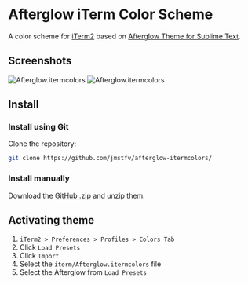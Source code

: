 # Afterglow iTerm Color Scheme

A color scheme for [iTerm2](http://iterm2.com/) based on [Afterglow Theme for Sublime Text](https://github.com/YabataDesign/afterglow-theme).

## Screenshots

![Afterglow.itermcolors](screenshots/afterglow-itermcolors-1.png)
![Afterglow.itermcolors](screenshots/afterglow-itermcolors-2.png)

## Install 

### Install using Git

Clone the repository:

```bash
git clone https://github.com/jmstfv/afterglow-itermcolors/
```

### Install manually

Download the [GitHub .zip](https://github.com/jmstfv/afterglow-itermcolors/archive/master.zip) and unzip them.

## Activating theme

1. `iTerm2 > Preferences > Profiles > Colors Tab`
2. Click `Load Presets`
3. Click `Import`
4. Select the `iterm/Afterglow.itermcolors` file
5. Select the Afterglow from `Load Presets`
